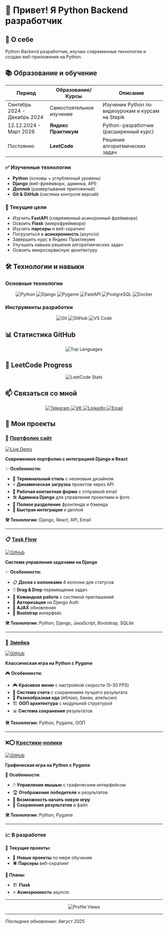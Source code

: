 # 👋 Привет! Я Python Backend разработчик

## 🚀 О себе
Python Backend разработчик, изучаю современные технологии и создаю веб-приложения на Python.

## 📚 Образование и обучение

| Период | Образование/Курсы | Описание |
|--------|-------------------|----------|
| Сентябрь 2024 - Декабрь 2024 | Самостоятельное изучение | Изучение Python по видеоурокам и курсам на Stepik |
| 12.12.2024 - Март 2026 | **Яндекс Практикум** | Python-разработчик (расширенный курс) |
| Постоянно | **LeetCode** | Решение алгоритмических задач |

### ✅ Изученные технологии
- **Python** (основы + углубленный уровень)
- **Django** (веб-фреймворк, админка, API)
- **Деплой** (развертывание приложений)
- **Git & GitHub** (система контроля версий)

### 🎯 Текущие цели
- Изучить **FastAPI** (современный асинхронный фреймворк)
- Освоить **Flask** (микрофреймворк)
- Изучить **парсеры** и веб-скрапинг
- Погрузиться в **асинхронность** (asyncio)
- Завершить курс в Яндекс Практикуме
- Улучшить навыки решения алгоритмических задач
- Освоить микросервисную архитектуру

## 🛠️ Технологии и навыки

### Основные технологии
<div align="center">
  <img src="https://img.shields.io/badge/Python-3776AB?style=for-the-badge&logo=python&logoColor=white" alt="Python"/>
  <img src="https://img.shields.io/badge/Django-092E20?style=for-the-badge&logo=django&logoColor=white" alt="Django"/>
  <img src="https://img.shields.io/badge/Pygame-000000?style=for-the-badge&logo=python&logoColor=white" alt="Pygame"/>
  <img src="https://img.shields.io/badge/FastAPI-009688?style=for-the-badge&logo=fastapi&logoColor=white" alt="FastAPI"/>
  <img src="https://img.shields.io/badge/PostgreSQL-336791?style=for-the-badge&logo=postgresql&logoColor=white" alt="PostgreSQL"/>
  <img src="https://img.shields.io/badge/Docker-2496ED?style=for-the-badge&logo=docker&logoColor=white" alt="Docker"/>
</div>

### Инструменты разработки
<div align="center">
  <img src="https://img.shields.io/badge/Git-F05032?style=for-the-badge&logo=git&logoColor=white" alt="Git"/>
  <img src="https://img.shields.io/badge/GitHub-181717?style=for-the-badge&logo=github&logoColor=white" alt="GitHub"/>
  <img src="https://img.shields.io/badge/VS%20Code-007ACC?style=for-the-badge&logo=visual-studio-code&logoColor=white" alt="VS Code"/>
</div>

## 📊 Статистика GitHub

<div align="center">
  <img src="https://github-readme-stats.vercel.app/api/top-langs/?username=QSnock&layout=compact&theme=radical" alt="Top Languages"/>
</div>

## 🎯 LeetCode Progress

<div align="center">
  <img src="https://leetcard.jacoblin.cool/QSnock?theme=dark&font=Baloo%202&ext=contest" alt="LeetCode Stats"/>
</div>

## 📫 Связаться со мной

<div align="center">
  <a href="https://t.me/ndjdjdjs12">
    <img src="https://img.shields.io/badge/Telegram-0088CC?style=for-the-badge&logo=telegram&logoColor=white" alt="Telegram"/>
  </a>
  <a href="https://vk.com/idholleyyt">
    <img src="https://img.shields.io/badge/VK-4C75A3?style=for-the-badge&logo=vk&logoColor=white" alt="VK"/>
  </a>
  <a href="https://linkedin.com/in/евгений-сульжицкий-43a582344">
    <img src="https://img.shields.io/badge/LinkedIn-0A66C2?style=for-the-badge&logo=linkedin&logoColor=white" alt="LinkedIn"/>
  </a>
  <a href="mailto:idholleyyt@vk.com">
    <img src="https://img.shields.io/badge/Email-D14836?style=for-the-badge&logo=gmail&logoColor=white" alt="Email"/>
  </a>
</div>

## 🌟 Мои проекты

### 🎨 [Портфолио сайт](https://qsnock.ru/)
[![Live Demo](https://img.shields.io/badge/Live%20Demo-007acc?style=for-the-badge&logo=globe&logoColor=white)](https://qsnock.ru/)

**Современное портфолио с интеграцией Django и React**

✨ **Особенности:**
- 🎯 **Терминальный стиль** с неоновым дизайном
- ⚡ **Динамическая загрузка** проектов через API
- 📧 **Рабочая контактная форма** с отправкой email
- 🛠️ **Админка Django** для управления проектами и фото
- 🔄 **Полное разделение** фронтенда и бэкенда
- 🚀 **Быстрая интеграция** и деплой

**🛠️ Технологии:** Django, React, API, Email

---

### 📋 [Task Flow](https://github.com/QSnock/Task-Flow)
[![GitHub](https://img.shields.io/badge/GitHub-6e5494?style=for-the-badge&logo=github&logoColor=white)](https://github.com/QSnock/Task-Flow)

**Система управления задачами на Django**

✨ **Особенности:**
- 📋 **Доска с колонками** 4 колонки для статусов
- 🖱️ **Drag & Drop** перемещение задач
- 👥 **Командная работа** с системой приглашений
- 🔐 **Авторизация** на Django Auth
- 🔄 **AJAX** обновления
- 🎨 **Bootstrap** интерфейс

**🛠️ Технологии:** Python, Django, JavaScript, Bootstrap, SQLite

---

### 🐍 [Змейка](https://github.com/QSnock/the_snake)
[![GitHub](https://img.shields.io/badge/GitHub-6e5494?style=for-the-badge&logo=github&logoColor=white)](https://github.com/QSnock/the_snake)

**Классическая игра на Python с Pygame**

🎮 **Особенности:**
- 🎮 **Красивое меню** с настройкой скорости (5-30 FPS)
- 💾 **Система счета** с сохранением лучшего результата
- 🍎 **Разнообразная еда** (яблоко, банан, апельсин)
- 🏗️ **ООП архитектура** с модульной структурой
- 📊 **Система сохранения** результатов

**🛠️ Технологии:** Python, Pygame, ООП

---

### ❌⭕ [Крестики-нолики](https://github.com/QSnock/tic_tac_toe)
[![GitHub](https://img.shields.io/badge/GitHub-6e5494?style=for-the-badge&logo=github&logoColor=white)](https://github.com/QSnock/tic_tac_toe)

**Графическая игра на Python с Pygame**

🎯 **Особенности:**
- 🖱️ **Управление мышью** с графическим интерфейсом
- 🏆 **Отображение победителя** и результатов
- 🔄 **Возможность начать новую игру**
- 💾 **Сохранение результатов** в файл

**🛠️ Технологии:** Python, Pygame

---

### 📈 В разработке

🚧 **Текущие проекты:**
- 🚀 **Новые проекты** по мере обучения
- 🕷️ **Парсеры** веб-скрапинг

**🎯 Планы:**
- 🏗️ **Flask**
- 🔥 **Асинхронность** asyncio

---

<div align="center">
  <img src="https://komarev.com/ghpvc/?username=QSnock&style=flat-square" alt="Profile Views"/>
</div>

---

*Последнее обновление: Август 2025*
